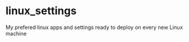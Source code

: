 linux_settings
==============

My prefered linux apps and settings ready to deploy on every new Linux machine
